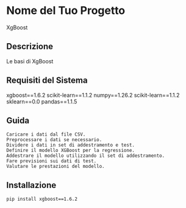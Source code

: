 # Nome del Tuo Progetto

XgBoost

## Descrizione

Le basi di XgBoost

## Requisiti del Sistema

xgboost==1.6.2
scikit-learn==1.1.2
numpy==1.26.2
scikit-learn==1.1.2
sklearn==0.0
pandas==1.1.5

## Guida

    Caricare i dati dal file CSV.
    Preprocessare i dati se necessario.
    Dividere i dati in set di addestramento e test.
    Definire il modello XGBoost per la regressione.
    Addestrare il modello utilizzando il set di addestramento.
    Fare previsioni sui dati di test.
    Valutare le prestazioni del modello.

## Installazione

```bash
pip install xgboost==1.6.2
```